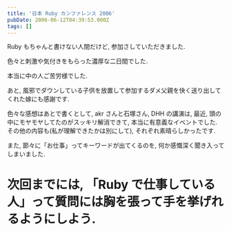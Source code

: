 ```yaml
---
title: '日本 Ruby カンファレンス 2006'
pubDate: 2006-06-12T04:39:53.000Z
tags: []
---
```


Ruby もちゃんと書けない人間だけど, 参加さしていただきました.

色々と刺激や気付きをもらった濃厚な二日間でした.

本当に中の人ご苦労様でした.

あと, 風邪でダウンしている子供を放置して参加するダメ父親を快く送り出してくれた嫁にも感謝です.

色々な感想はあとで書くとして, akr さんと石塚さん, DHH の講演は, 最近, 頭の中にモヤモヤしてたのがスッキリ解消できて, 本当に有意義なイベントでした. その他の内容も(私が理解できたかは別にして), それぞれ素晴らしかったです.

また, 節々に「お仕事」ってキーワードが出てくるのを, 何か感慨深く聞き入ってしまいました.

# 次回までには, 「Ruby で仕事している人」って質問には胸を張って手を挙げれるようにしよう.
